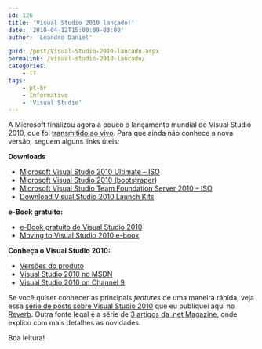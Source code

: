 ```yaml
---
id: 126
title: 'Visual Studio 2010 lançado!'
date: '2010-04-12T15:00:09-03:00'
author: 'Leandro Daniel'

guid: /post/Visual-Studio-2010-lancado.aspx
permalink: /visual-studio-2010-lancado/
categories:
    - IT
tags:
    - pt-br
    - Informativo
    - 'Visual Studio'
---
```


A Microsoft finalizou agora a pouco o lançamento mundial do Visual Studio 2010, que foi [transmitido ao vivo](http://www.microsoft.com/visualstudio/en-us/watch-it-live). Para que ainda não conhece a nova versão, seguem alguns links úteis:

**Downloads**

- [Microsoft Visual Studio 2010 Ultimate – ISO](http://www.microsoft.com/downloads/details.aspx?FamilyID=06a32b1c-80e9-41df-ba0c-79d56cb823f7&displaylang=en)
- [Microsoft Visual Studio 2010 (bootstraper](http://www.microsoft.com/downloads/details.aspx?FamilyID=e2a1a098-995e-4468-816d-7fdbe0a64f38&displaylang=en))
- [Microsoft Visual Studio Team Foundation Server 2010 – ISO](http://www.microsoft.com/downloads/details.aspx?FamilyID=8bb22356-7dfb-4999-9d76-43abddcf6eec&displaylang=en)
- [Download Visual Studio 2010 Launch Kits](http://microsoftfeed.com/2010/download-visual-studio-2010-launch-kits/)

**e-Book gratuito:**

- [e-Book gratuito de Visual Studio 2010](http://microsoftfeed.com/2010/free-ebook-moving-to-visual-studio-2010/)
- [Moving to Visual Studio 2010 e-book](http://www.microsoft.com/downloads/details.aspx?familyid=12A6DE81-C633-4F2C-A35F-CEA6FE772712&displaylang=en)

**Conheça o Visual Studio 2010:**

- [Versões do produto](http://www.microsoft.com/visualstudio/en-us/products)
- [Visual Studio 2010 no MSDN](http://msdn.microsoft.com/en-us/vstudio/default)
- [Visual Studio 2010 on Channel 9](http://channel9.msdn.com/visualstudio/)

Se você quiser conhecer as principais *features* de uma maneira rápida, veja essa [série de posts sobre Visual Studio 2010](http://www.leandrodaniel.com/post/Visual-Studio-2010-e28093-Serie-de-posts-chega-ao-fim) que eu publiquei aqui no [Reverb](http://reverb.leandrodaniel.com/). Outra fonte legal é a série de [3 artigos da .net Magazine](http://www.leandrodaniel.com/post/Meu-artigo-de-Visual-Studio-2010-e-capa-net-Magazine-71!-Legal!!!), onde explico com mais detalhes as novidades.

Boa leitura!

